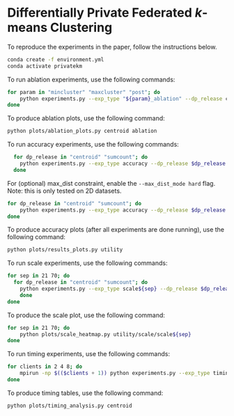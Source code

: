# Differentially Private Federated $k$-means Clustering

To reproduce the experiments in the paper, follow the instructions below.
```bash
conda create -f environment.yml
conda activate privatekm
```
To run ablation experiments, use the following commands:
```bash
for param in "mincluster" "maxcluster" "post"; do
    python experiments.py --exp_type "${param}_ablation" --dp_release centroid --results_folder ablation
done
```
To produce ablation plots, use the following command:
```bash
python plots/ablation_plots.py centroid ablation
````
To run accuracy experiments, use the following commands:
```bash
  for dp_release in "centroid" "sumcount"; do
    python experiments.py --exp_type accuracy --dp_release $dp_release --results_folder utility
  done
```
For (optional) max_dist constraint, enable the `--max_dist_mode hard` flag.
Note: this is only tested on 2D datasets.
```bash
for dp_release in "centroid" "sumcount"; do
    python experiments.py --exp_type accuracy --dp_release $dp_release --max_dist_mode hard --results_folder utility
done
```
To produce accuracy plots (after all experiments are done running), use the following command:
```bash
python plots/results_plots.py utility
```
To run scale experiments, use the following commands:
```bash
for sep in 21 70; do
  for dp_release in "centroid" "sumcount"; do
    python experiments.py --exp_type scale${sep} --dp_release $dp_release --results_folder utility/scale
    done
done
```
To produce the scale plot, use the following command:
```bash
for sep in 21 70; do
    python plots/scale_heatmap.py utility/scale/scale${sep}
done
```

To run timing experiments, use the following commands:
```bash
for clients in 2 4 8; do
    mpirun -np $(($clients + 1)) python experiments.py --exp_type timing --dp_release centroid --results_folder timing_clients
done
```
To produce timing tables, use the following command:
```bash
python plots/timing_analysis.py centroid
```